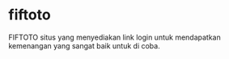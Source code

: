 # fiftoto
FIFTOTO situs yang menyediakan link login untuk mendapatkan kemenangan yang sangat baik untuk di coba.
